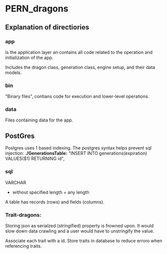 # PERN_dragons

## Explanation of directiories

### app

Is the application layer an contains all code related to the operation and initialization of the app.

Includes the dragon class, generation class, engine setup, and their data models.

### bin

"Binary files", contians code for execution and lower-level operations.

### data

Files containing data for the app.

## PostGres

Postgres uses 1 based indexing.
The postgres syntax helps prevent sql injection:
**./GenerationsTable:**
"INSERT INTO generations(expiration) VALUES($1) RETURNING id",

### sql

VARCHAR

- without specified length = any length

A table has records (rows) and fields (columns).

### Trait-dragons:

Storing json as serialzed (stringified) property is frowned upon. It would slow down data crawling and a user would have to unstringify the value.

Associate each trait with a id.
Store traits in database to reduce erroro when referencing traits.
